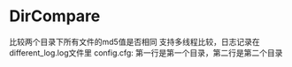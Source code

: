 # DirCompare
比较两个目录下所有文件的md5值是否相同
支持多线程比较，日志记录在different_log.log文件里
config.cfg:
第一行是第一个目录，第二行是第二个目录
